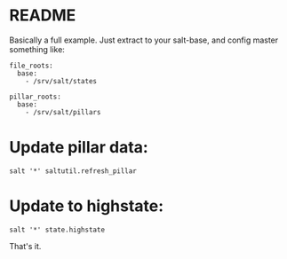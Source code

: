 README
======

Basically a full example. Just extract to your salt-base, and
config master something like:

    file_roots:
      base:
        - /srv/salt/states

    pillar_roots:
      base:
        - /srv/salt/pillars

# Update pillar data:

    salt '*' saltutil.refresh_pillar

# Update to highstate:

    salt '*' state.highstate

That's it.
